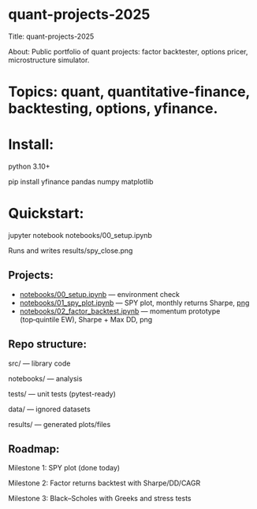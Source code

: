 # quant-projects-2025
Title: quant-projects-2025

About: Public portfolio of quant projects: factor backtester, options pricer, microstructure simulator. 

# Topics: quant, quantitative-finance, backtesting, options, yfinance.

# Install:

python 3.10+

pip install yfinance pandas numpy matplotlib​

# Quickstart:

jupyter notebook notebooks/00_setup.ipynb

Runs and writes results/spy_close.png

## Projects:
- [notebooks/00_setup.ipynb](notebooks/00_setup.ipynb) — environment check
- [notebooks/01_spy_plot.ipynb](notebooks/01_spy_plot.ipynb) — SPY plot, monthly returns Sharpe, [png](results/spy_plot.png)
- [notebooks/02_factor_backtest.ipynb](notebooks/02_factor_backtest.ipynb) — momentum prototype (top‑quintile EW), Sharpe + Max DD, png


## Repo structure:

src/ — library code

notebooks/ — analysis

tests/ — unit tests (pytest-ready)

data/ — ignored datasets

results/ — generated plots/files​

## Roadmap:

Milestone 1: SPY plot (done today)

Milestone 2: Factor returns backtest with Sharpe/DD/CAGR

Milestone 3: Black–Scholes with Greeks and stress tests
